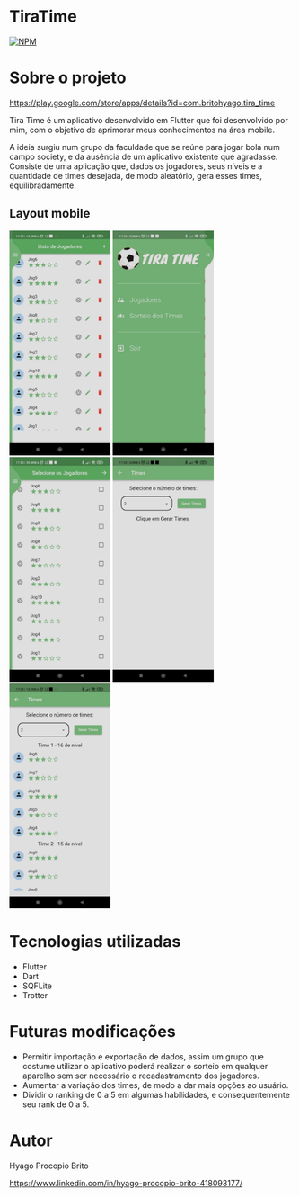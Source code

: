 # TiraTime
[![NPM](https://img.shields.io/npm/l/react)](https://github.com/devsuperior/sds1-wmazoni/blob/master/LICENSE) 

# Sobre o projeto

https://play.google.com/store/apps/details?id=com.britohyago.tira_time

Tira Time é um aplicativo desenvolvido em Flutter que foi desenvolvido por mim, com o objetivo de aprimorar meus conhecimentos na área mobile. 

A ideia surgiu num grupo da faculdade que se reúne para jogar bola num campo society, e da ausência de um aplicativo existente que agradasse.
Consiste de uma aplicação que, dados os jogadores, seus níveis e a quantidade de times desejada, de modo aleatório, gera esses times, equilibradamente.

## Layout mobile

<img src="https://github.com/iMashiro/TiraTime/blob/d5e52760164af97871e2d2bac1e7a9c92f4eef72/Images/01.jpeg" width="180" height="400" /> <img src="https://github.com/iMashiro/TiraTime/blob/d5e52760164af97871e2d2bac1e7a9c92f4eef72/Images/02.jpeg" width="180" height="400" /> <img src="https://github.com/iMashiro/TiraTime/blob/d5e52760164af97871e2d2bac1e7a9c92f4eef72/Images/03.jpeg" width="180" height="400" /> <img src="https://github.com/iMashiro/TiraTime/blob/d5e52760164af97871e2d2bac1e7a9c92f4eef72/Images/04.jpeg" width="180" height="400" /> <img src="https://github.com/iMashiro/TiraTime/blob/d5e52760164af97871e2d2bac1e7a9c92f4eef72/Images/05.jpeg" width="180" height="400" />

# Tecnologias utilizadas
- Flutter
- Dart
- SQFLite
- Trotter

# Futuras modificações
- Permitir importação e exportação de dados, assim um grupo que costume utilizar o aplicativo poderá realizar o sorteio em qualquer aparelho sem ser necessário o recadastramento dos jogadores.
- Aumentar a variação dos times, de modo a dar mais opções ao usuário.
- Dividir o ranking de 0 a 5 em algumas habilidades, e consequentemente seu rank de 0 a 5.

# Autor

Hyago Procopio Brito

https://www.linkedin.com/in/hyago-procopio-brito-418093177/

